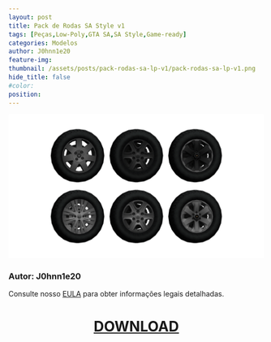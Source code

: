 ```yaml
---
layout: post
title: Pack de Rodas SA Style v1
tags: [Peças,Low-Poly,GTA SA,SA Style,Game-ready]
categories: Modelos
author: J0hnn1e20
feature-img:
thumbnail: /assets/posts/pack-rodas-sa-lp-v1/pack-rodas-sa-lp-v1.png
hide_title: false
#color: 
position: 
---
```

![Pack Rodas](/assets/posts/pack-rodas-sa-lp-v1/pack-rodas-sa-lp-v1.png)

### Autor: J0hnn1e20

Consulte nosso [EULA](https://j0hnn1e20.github.io/EULA.html) para obter informações legais detalhadas.

<h1 style="text-align: center; color: white;">
   <a href="/assets/posts/pack-rodas-sa-lp-v1/Pack de Rodas SA Style.zip" download>DOWNLOAD</a>
</h1>